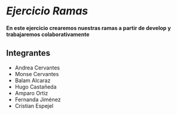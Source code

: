 # *Ejercicio Ramas* 

#### En este ejercicio crearemos nuestras ramas a partir de develop y trabajaremos colaborativamente 

## Integrantes 

- Andrea Cervantes
- Monse Cervantes
- Balam Alcaraz
- Hugo Castañeda
- Amparo Ortiz 
- Fernanda Jiménez
- Cristian Espejel  
